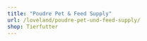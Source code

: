 ```yaml
---
title: "Poudre Pet & Feed Supply"
url: /loveland/poudre-pet-und-feed-supply/
shop: Tierfutter
---
```

